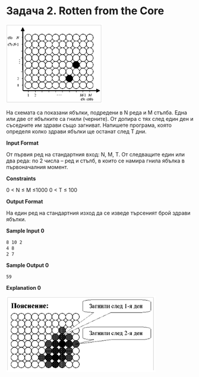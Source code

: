 # Задача 2. Rotten from the Core

![Sample Image 1](image-1.png)

На схемата са показани ябълки, подредени в N реда и M стълба. Една или две от ябълките са гнили (черните). От допира с тях след един ден и съседните им здрави също загниват. Напишете програма, която определя колко здрави ябълки ще останат след T дни.

**Input Format**

От първия ред на стандартния вход: N, M, T. От следващите един или два реда: по 2 числа – ред и стълб, в които се намира гнила ябълка в първоначалния момент.

**Constraints**

0 < N ≤ M ≤1000 0 < T ≤ 100

**Output Format**

На един ред на стандартния изход да се изведе търсеният брой здрави ябълки.

**Sample Input 0**
```
8 10 2
4 8
2 7
```

**Sample Output 0**
```
59
```

**Explanation 0**

![Explanation 1](explanation-1.png)

